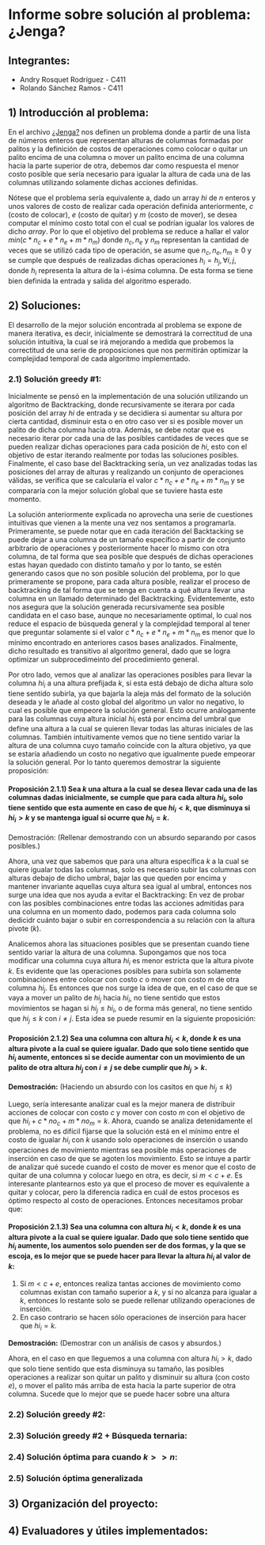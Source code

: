 # Informe sobre solución al problema: ¿Jenga?
## Integrantes:
 - Andry Rosquet Rodríguez - C411
 - Rolando Sánchez Ramos - C411

## **1) Introducción al problema:**
En el archivo [¿Jenga?]() nos definen un problema donde a partir de una lista de números enteros que representan alturas de columnas formadas por palitos y la definición de costos de operaciones como colocar o quitar un palito encima de una columna o mover un palito encima de una columna hacia la parte superior de otra, debemos dar como respuesta el menor costo posible que sería necesario para igualar la altura de cada una de las columnas utilizando solamente dichas acciones definidas.

Nótese que el problema sería equivalente a, dado un array $hi$ de $n$ enteros y unos valores de costo de realizar cada operación definida anteriormente, $c$ (costo de colocar), $e$ (costo de quitar) y $m$ (costo de mover), se desea computar el mínimo costo total con el cual se podrían igualar los valores de dicho $array$. Por lo que el objetivo del problema se reduce a hallar el valor $min(c*n_c + e*n_e + m*n_m)$ donde $n_c, n_e$ y $n_m$ representan la cantidad de veces que se utilizó cada tipo de operación, se asume que $n_c, n_e, n_m \geq 0$ y se cumple que después de realizadas dichas operaciones $h_i = h_j ,\forall i, j$, donde $h_i$ representa la altura de la i-ésima columna. De esta forma se tiene bien definida la entrada y salida del algoritmo esperado.

## **2) Soluciones:**
El desarrollo de la mejor solución encontrada al problema se expone de manera iterativa, es decir, inicialmente se demostrará la correctitud de una solución intuitiva, la cual se irá mejorando a medida que probemos la correctitud de una serie de proposiciones que nos permitirán optimizar la complejidad temporal de cada algoritmo implementado.

### **2.1) Solución greedy #1:**
Inicialmente se pensó en la implementación de una solución utilizando un algoritmo de Backtracking, donde recursivamente se iterara por cada posición del array $hi$ de entrada y se decidiera si aumentar su altura por cierta cantidad, disminuir esta o en otro caso ver si es posible mover un palito de dicha columna hacia otra. Además, se debe notar que es necesario iterar por cada una de las posibles cantidades de veces que se pueden realizar dichas operaciones para cada posición de $hi$, esto con el objetivo de estar iterando realmente por todas las soluciones posibles. Finalmente, el caso base del Backtracking sería, un vez analizadas todas las posiciones del array de alturas y realizando un conjunto de operaciones válidas, se verifica que se calcularía el valor $c*n_c + e*n_e + m*n_m$ y se compararía con la mejor solución global que se tuviere hasta este momento.

La solución anteriormente explicada no aprovecha una serie de cuestiones intuitivas que vienen a la mente una vez nos sentamos a programarla. Primeramente, se puede notar que en cada iteración del Backtacking se puede dejar a una columna de un tamaño específico a partir de conjunto arbitrario de operaciones y posteriormente hacer lo mismo con otra columna, de tal forma que sea posible que después de dichas operaciones estas hayan quedado con distinto tamaño y por lo tanto, se estén generando casos que no son posible solución del problema, por lo que primeramente se propone, para cada altura posible, realizar el proceso de backtracking de tal forma que se tenga en cuenta a qué altura llevar una columna en un llamado determinado del Backtracking. Evidentemente, esto nos asegura que la solución generada recursivamente sea posible candidata en el caso base, aunque no necesariamente optimal, lo cual nos reduce el espacio de búsqueda general y la complejidad temporal al tener que preguntar solamente si el valor $c*n_c + e*n_e + m*n_m$ es menor que lo mínimo encontrado en anteriores casos bases analizados. Finalmente, dicho resultado es transitivo al algoritmo general, dado que se logra optimizar un subprocedimeinto del procedimiento general.

Por otro lado, vemos que al analizar las operaciones posibles para llevar la columna $hi_i$ a una altura prefijada $k$, si esta está debajo de dicha altura solo tiene sentido subirla, ya que bajarla la aleja más del formato de la solución deseada y le añade al costo global del algoritmo un valor no negativo, lo cual es posible que empeore la solución general. Esto ocurre análogamente para las columnas cuya altura inicial $hi_i$ está por encima del umbral que define una altura a la cual se quieren llevar todas las alturas iniciales de las columnas. También intuitivamente vemos que no tiene sentido variar la altura de una columna cuyo tamaño coincide con la altura objetivo, ya que se estaría añadiendo un costo no negativo que igualmente puede empeorar la solución general. Por lo tanto queremos demostrar la siguiente proposición:

#### **Proposición 2.1.1)** Sea $k$ una altura a la cual se desea llevar cada una de las columnas dadas inicialmente, se cumple que para cada altura $hi_i$, solo tiene sentido que esta aumente en caso de que $hi_i < k$, que disminuya si $hi_i > k$ y se mantenga igual si ocurre que $hi_i = k$.

Demostración: (Rellenar demostrando con un absurdo separando por casos posibles.)

Ahora, una vez que sabemos que para una altura específica $k$ a la cual se quiere igualar todas las columnas, solo es necesario subir las columnas con alturas debajo de dicho umbral, bajar las que queden por encima y mantener invariante aquellas cuya altura sea igual al umbral, entonces nos surge una idea que nos ayuda a evitar el Backtracking: En vez de probar con las posibles combinaciones entre todas las acciones admitidas para una columna en un momento dado, podemos para cada columna solo dedicidr cuánto bajar o subir en correspondencia a su relación con la altura pivote ($k$).

Analicemos ahora las situaciones posibles que se presentan cuando tiene sentido variar la altura de una columna. Supongamos que nos toca modificar una columna cuya altura $hi_i$ es menor estricta que la altura pivote $k$. Es evidente que las operaciones posibles para subirla son solamente combinaciones entre colocar con costo $c$ o mover con costo $m$ de otra columna $hi_j$. Es entonces que nos surge la idea de que, en el caso de que se vaya a mover un palito de $hi_j$ hacia $hi_i$, no tiene sentido que estos movimientos se hagan si $hi_j \leq hi_i$, o de forma más general, no tiene sentido que $hi_j \leq k$ con $i \neq j$. Esta idea se puede resumir en la siguiente proposición:

#### **Proposición 2.1.2)** Sea una columna con altura $hi_i < k$, donde $k$ es una altura pivote a la cual se quiere igualar. Dado que solo tiene sentido que $hi_i$ aumente, entonces si se decide aumentar con un movimiento de un palito de otra altura $hi_j$ con $i \neq j$ se debe cumplir que $hi_j > k$.

**Demostración:** (Haciendo un absurdo con los casitos en que $hi_j \leq k$)

Luego, sería interesante analizar cual es la mejor manera de distribuir acciones de colocar con costo $c$ y mover con costo $m$ con el objetivo de que $hi_i + c*no_c + m*no_m = k$. Ahora, cuando se analiza detenidamente el problema, no es difícil fijarse que la solución está en el mínimo entre el costo de igualar $hi_i$ con $k$ usando solo operaciones de inserción o usando operaciones de movimiento mientras sea posible más operaciones de inserción en caso de que se agoten los movimiento. Esto se intuye a partir de analizar qué sucede cuando el costo de mover es menor que el costo de quitar de una columna y colocar luego en otra, es decir, si $m < c + e$. Es interesante plantearnos esto ya que el proceso de mover es equivalente a quitar y colocar, pero la diferencia radica en cuál de estos procesos es óptimo respecto al costo de operaciones. Entonces necesitamos probar que:

#### **Proposición 2.1.3)** Sea una columna con altura $hi_i < k$, donde $k$ es una altura pivote a la cual se quiere igualar. Dado que solo tiene sentido que $hi_i$ aumente, los aumentos solo puenden ser de dos formas, y la que se escoja, es lo mejor que se puede hacer para llevar la altura $hi_i$ al valor de $k$:
 1. Si $m < c + e$, entonces realiza tantas acciones de movimiento como columnas existan con tamaño superior a $k$, y si no alcanza para igualar a $k$, entonces lo restante solo se puede rellenar utilizando operaciones de inserción.
 2. En caso contrario se hacen sólo operaciones de inserción para hacer que $hi_i = k$.

**Demostración:** (Demostrar con un análisis de casos y absurdos.)

Ahora, en el caso en que lleguemos a una columna con altura $hi_i > k$, dado que solo tiene sentido que esta disminuya su tamaño, las posibles operaciones a realizar son quitar un palito y disminuir su altura (con costo $e$), o mover el palito más arriba de esta hacia la parte superior de otra columna. Sucede que lo mejor que se puede hacer sobre una altura

### **2.2) Solución greedy #2:**

### **2.3) Solución greedy #2 + Búsqueda ternaria:**

### **2.4) Solución óptima para cuando $k >> n$:**

### **2.5) Solución óptima generalizada**
 
## **3) Organización del proyecto:**

## **4) Evaluadores y útiles implementados:**

